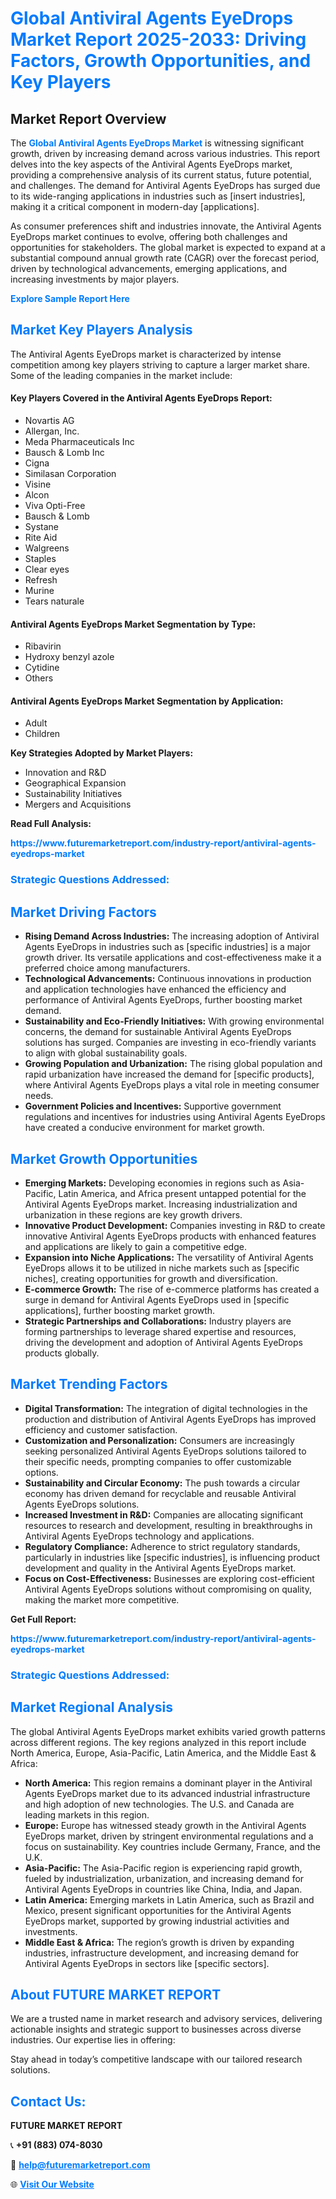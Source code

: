 <h1 style="color: #007BFF;">Global Antiviral Agents EyeDrops Market Report 2025-2033: Driving Factors, Growth Opportunities, and Key Players</h1>

<section id="overview">
<h2>Market Report Overview</h2>
<p>The <a href="https://www.futuremarketreport.com/industry-report/antiviral-agents-eyedrops-market" style="color: #007BFF; text-decoration: none;"><strong>Global Antiviral Agents EyeDrops Market</strong></a> is witnessing significant growth, driven by increasing demand across various industries. This report delves into the key aspects of the Antiviral Agents EyeDrops market, providing a comprehensive analysis of its current status, future potential, and challenges. The demand for Antiviral Agents EyeDrops has surged due to its wide-ranging applications in industries such as [insert industries], making it a critical component in modern-day [applications].</p>
<p>As consumer preferences shift and industries innovate, the Antiviral Agents EyeDrops market continues to evolve, offering both challenges and opportunities for stakeholders. The global market is expected to expand at a substantial compound annual growth rate (CAGR) over the forecast period, driven by technological advancements, emerging applications, and increasing investments by major players.</p>
</section>

<section id="overview">
<p><a href="https://www.futuremarketreport.com/request-sample/reportId=47397" style="color: #007BFF; text-decoration: none;"><strong>Explore Sample Report Here</strong></a></p>
</section>

<section id="key-players">
<h2 style="color: #007BFF;">Market Key Players Analysis</h2>
<p>The Antiviral Agents EyeDrops market is characterized by intense competition among key players striving to capture a larger market share. Some of the leading companies in the market include:</p>
<h4>Key Players Covered in the Antiviral Agents EyeDrops Report:</h4>
<ul><li>Novartis AG</li><li>Allergan, Inc.</li><li>Meda Pharmaceuticals Inc</li><li>Bausch &amp; Lomb Inc</li><li>Cigna</li><li>Similasan Corporation</li><li>Visine</li><li>Alcon</li><li>Viva Opti-Free</li><li>Bausch &amp; Lomb</li><li>Systane</li><li>Rite Aid</li><li>Walgreens</li><li>Staples</li><li>Clear eyes</li><li>Refresh</li><li>Murine</li><li>Tears naturale</li></ul>
<h4>Antiviral Agents EyeDrops Market Segmentation by Type:</h4>
<ul><li>Ribavirin</li><li>Hydroxy benzyl azole</li><li>Cytidine</li><li>Others</li></ul>

<h4>Antiviral Agents EyeDrops Market Segmentation by Application:</h4>
<ul><li>Adult</li><li>Children</li></ul>
<p><strong>Key Strategies Adopted by Market Players:</strong></p>
<ul>
<li>Innovation and R&D</li>
<li>Geographical Expansion</li>
<li>Sustainability Initiatives</li>
<li>Mergers and Acquisitions</li>
</ul>
</section>

<section>
<p><strong>Read Full Analysis: </strong></p><a href="https://www.futuremarketreport.com/industry-report/antiviral-agents-eyedrops-market" style="color: #007BFF; text-decoration: none;"><strong>https://www.futuremarketreport.com/industry-report/antiviral-agents-eyedrops-market</strong></a>
<h3 style="color: #007BFF;">Strategic Questions Addressed:</h3>
</section>

<section id="driving-factors">
<h2 style="color: #007BFF;">Market Driving Factors</h2>
<ul>
<li><strong>Rising Demand Across Industries:</strong> The increasing adoption of Antiviral Agents EyeDrops in industries such as [specific industries] is a major growth driver. Its versatile applications and cost-effectiveness make it a preferred choice among manufacturers.</li>
<li><strong>Technological Advancements:</strong> Continuous innovations in production and application technologies have enhanced the efficiency and performance of Antiviral Agents EyeDrops, further boosting market demand.</li>
<li><strong>Sustainability and Eco-Friendly Initiatives:</strong> With growing environmental concerns, the demand for sustainable Antiviral Agents EyeDrops solutions has surged. Companies are investing in eco-friendly variants to align with global sustainability goals.</li>
<li><strong>Growing Population and Urbanization:</strong> The rising global population and rapid urbanization have increased the demand for [specific products], where Antiviral Agents EyeDrops plays a vital role in meeting consumer needs.</li>
<li><strong>Government Policies and Incentives:</strong> Supportive government regulations and incentives for industries using Antiviral Agents EyeDrops have created a conducive environment for market growth.</li>
</ul>
</section>

<section id="growth-opportunities">
<h2 style="color: #007BFF;">Market Growth Opportunities</h2>
<ul>
<li><strong>Emerging Markets:</strong> Developing economies in regions such as Asia-Pacific, Latin America, and Africa present untapped potential for the Antiviral Agents EyeDrops market. Increasing industrialization and urbanization in these regions are key growth drivers.</li>
<li><strong>Innovative Product Development:</strong> Companies investing in R&D to create innovative Antiviral Agents EyeDrops products with enhanced features and applications are likely to gain a competitive edge.</li>
<li><strong>Expansion into Niche Applications:</strong> The versatility of Antiviral Agents EyeDrops allows it to be utilized in niche markets such as [specific niches], creating opportunities for growth and diversification.</li>
<li><strong>E-commerce Growth:</strong> The rise of e-commerce platforms has created a surge in demand for Antiviral Agents EyeDrops used in [specific applications], further boosting market growth.</li>
<li><strong>Strategic Partnerships and Collaborations:</strong> Industry players are forming partnerships to leverage shared expertise and resources, driving the development and adoption of Antiviral Agents EyeDrops products globally.</li>
</ul>
</section>

<section id="trending-factors">
<h2 style="color: #007BFF;">Market Trending Factors</h2>
<ul>
<li><strong>Digital Transformation:</strong> The integration of digital technologies in the production and distribution of Antiviral Agents EyeDrops has improved efficiency and customer satisfaction.</li>
<li><strong>Customization and Personalization:</strong> Consumers are increasingly seeking personalized Antiviral Agents EyeDrops solutions tailored to their specific needs, prompting companies to offer customizable options.</li>
<li><strong>Sustainability and Circular Economy:</strong> The push towards a circular economy has driven demand for recyclable and reusable Antiviral Agents EyeDrops solutions.</li>
<li><strong>Increased Investment in R&D:</strong> Companies are allocating significant resources to research and development, resulting in breakthroughs in Antiviral Agents EyeDrops technology and applications.</li>
<li><strong>Regulatory Compliance:</strong> Adherence to strict regulatory standards, particularly in industries like [specific industries], is influencing product development and quality in the Antiviral Agents EyeDrops market.</li>
<li><strong>Focus on Cost-Effectiveness:</strong> Businesses are exploring cost-efficient Antiviral Agents EyeDrops solutions without compromising on quality, making the market more competitive.</li>
</ul>
</section>

<section>
<p><strong>Get Full Report: </strong></p><a href="https://www.futuremarketreport.com/industry-report/antiviral-agents-eyedrops-market" style="color: #007BFF; text-decoration: none;"><strong>https://www.futuremarketreport.com/industry-report/antiviral-agents-eyedrops-market</strong></a>
<h3 style="color: #007BFF;">Strategic Questions Addressed:</h3>
</section>


<section id="regional-analysis">
<h2 style="color: #007BFF;">Market Regional Analysis</h2>
<p>The global Antiviral Agents EyeDrops market exhibits varied growth patterns across different regions. The key regions analyzed in this report include North America, Europe, Asia-Pacific, Latin America, and the Middle East & Africa:</p>
<ul>
<li><strong>North America:</strong> This region remains a dominant player in the Antiviral Agents EyeDrops market due to its advanced industrial infrastructure and high adoption of new technologies. The U.S. and Canada are leading markets in this region.</li>
<li><strong>Europe:</strong> Europe has witnessed steady growth in the Antiviral Agents EyeDrops market, driven by stringent environmental regulations and a focus on sustainability. Key countries include Germany, France, and the U.K.</li>
<li><strong>Asia-Pacific:</strong> The Asia-Pacific region is experiencing rapid growth, fueled by industrialization, urbanization, and increasing demand for Antiviral Agents EyeDrops in countries like China, India, and Japan.</li>
<li><strong>Latin America:</strong> Emerging markets in Latin America, such as Brazil and Mexico, present significant opportunities for the Antiviral Agents EyeDrops market, supported by growing industrial activities and investments.</li>
<li><strong>Middle East & Africa:</strong> The region’s growth is driven by expanding industries, infrastructure development, and increasing demand for Antiviral Agents EyeDrops in sectors like [specific sectors].</li>
</ul>
</section>

<footer>
<h2 style="color: #007BFF;">About FUTURE MARKET REPORT</h2>
<p>We are a trusted name in market research and advisory services, delivering actionable insights and strategic support to businesses across diverse industries. Our expertise lies in offering:</p>

<p>Stay ahead in today’s competitive landscape with our tailored research solutions.</p>

<h2 style="color: #007BFF;">Contact Us:</h2>
<p><strong>FUTURE MARKET REPORT</strong></p>
<p>📞 <strong>+91 (883) 074-8030</strong></p>
<p>📧 <strong><a href="mailto:help@futuremarketreport.com" style="color: #007BFF;">help@futuremarketreport.com</a></strong></p>
<p>🌐 <strong><a href="https://www.futuremarketreport.com/" style="color: #007BFF;">Visit Our Website</a></strong></p>
</footer>